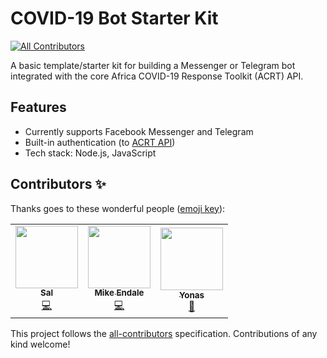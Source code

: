 # COVID-19 Bot Starter Kit
<!-- ALL-CONTRIBUTORS-BADGE:START - Do not remove or modify this section -->
[![All Contributors](https://img.shields.io/badge/all_contributors-3-orange.svg?style=flat-square)](#contributors-)
<!-- ALL-CONTRIBUTORS-BADGE:END -->

A basic template/starter kit for building a Messenger or Telegram bot integrated with the core Africa COVID-19 Response Toolkit (ACRT) API.

## Features

- Currently supports Facebook Messenger and Telegram
- Built-in authentication (to [ACRT API](https://github.com/Ethiopia-COVID19/api-gateway))
- Tech stack: Node.js, JavaScript

## Contributors ✨

Thanks goes to these wonderful people ([emoji key](https://allcontributors.org/docs/en/emoji-key)):

<!-- ALL-CONTRIBUTORS-LIST:START - Do not remove or modify this section -->
<!-- prettier-ignore-start -->
<!-- markdownlint-disable -->
<table>
  <tr>
    <td align="center"><a href="https://github.com/masterSal"><img src="https://avatars0.githubusercontent.com/u/56839725?v=4" width="100px;" alt=""/><br /><sub><b>Sal</b></sub></a><br /><a href="https://github.com/Ethiopia-COVID19/covid-19-bot-starter-kit/commits?author=masterSal" title="Code">💻</a></td>
    <td align="center"><a href="http://www.twitter.com/mikeendale"><img src="https://avatars1.githubusercontent.com/u/430112?v=4" width="100px;" alt=""/><br /><sub><b>Mike Endale</b></sub></a><br /><a href="https://github.com/Ethiopia-COVID19/covid-19-bot-starter-kit/commits?author=dotmike" title="Code">💻</a></td>
    <td align="center"><a href="https://stackshare.io"><img src="https://avatars1.githubusercontent.com/u/1302071?v=4" width="100px;" alt=""/><br /><sub><b>Yonas</b></sub></a><br /><a href="https://github.com/Ethiopia-COVID19/covid-19-bot-starter-kit/commits?author=yonasb" title="Documentation">📖</a></td>
  </tr>
</table>

<!-- markdownlint-enable -->
<!-- prettier-ignore-end -->
<!-- ALL-CONTRIBUTORS-LIST:END -->

This project follows the [all-contributors](https://github.com/all-contributors/all-contributors) specification. Contributions of any kind welcome!